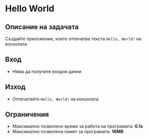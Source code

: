 # Hello World

## Описание на задачата
Създайте приложение, което отпечатва текста `Hello, World!` на конзолата.

## Вход
- Няма да получите входни данни

## Изход
- Отпечатайте `Hello, World!` на конзолата.

## Ограничения
- Максимално позволено време за работа на програмата: **0.1s**
- Максимално позволена памет за програмата: **16MB**
